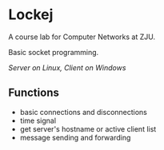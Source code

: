 # Lockej

A course lab for Computer Networks at ZJU.

Basic socket programming.

*Server on Linux, Client on Windows*

## Functions

* basic connections and disconnections
* time signal
* get server's hostname or active client list
* message sending and forwarding
